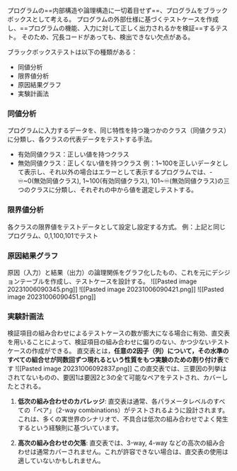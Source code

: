 プログラムの==内部構造や論理構造に一切着目せず==、プログラムをブラックボックスとして考える。
プログラムの外部仕様に基づくテストケースを作成し、==プログラムの機能、入力に対して正しく出力されるかを検証==するテスト。
そのため、冗長コードがあっても、検出できない欠点がある。

ブラックボックステストは以下の種類がある：
- 同値分析
- 限界値分析
- 原因結果グラフ
- 実験計画法

### 同値分析
プログラムに入力するデータを、同じ特性を持つ幾つかのクラス（同値クラス）に分類し、各クラスの代表データをテストする手法。
- 有効同値クラス：正しい値を持つクラス
- 無効同値クラス：正しくない値を持つクラス
例：1~100を正しいデータとして表示し、それ以外の場合はエラーとして表示するプログラムでは、-♾️~0(無効同値クラス), 1~100(有効同値クラス), 101~♾️(無効同値クラス)の三つのクラスに分類し、それぞれの中から値を選定しテストする。

### 限界値分析
各クラスの限界値をテストデータとして設定し設定する方式。
例：上記と同じプログラム、0,1,100,101でテスト

### 原因結果グラフ
原因（入力）と結果（出力）の論理関係をグラフ化したもの、これを元にデシジョンテーブルを作成し、テストケースを設計する。
![[Pasted image 20231006090345.png]]
![[Pasted image 20231006090421.png]]
![[Pasted image 20231006090451.png]]

### 実験計画法
検証項目の組み合わせによるテストケースの数が膨大になる場合に有効、直交表を用いることによって、検証項目の組み合わせに偏りのない、かつ少ないテストケースの作成ができる。
直交表とは，**任意の2因子（列）について，その水準のすべての組合せが同数回ずつ現れるという性質をもつ実験のための割り付け表**です
![[Pasted image 20231006092837.png]]
この直交表では、三要因の列挙はされてないものの、要因1は要因2と3の全て可能なペアをテストされ、カバーしたとされる。

1. **低次の組み合わせのカバレッジ**: 直交表は通常、各パラメータレベルのすべての「ペア」（2-way combinations）がテストされるように設計されます。これは、多くの実世界のシナリオで、不具合は低次の組み合わせでよく発生するという経験則に基づいています。
    
2. **高次の組み合わせの欠落**: 直交表では、3-way, 4-way などの高次の組み合わせは通常カバーされません。これが許容できない場合は、直交表の使用は適していないかもしれません。
